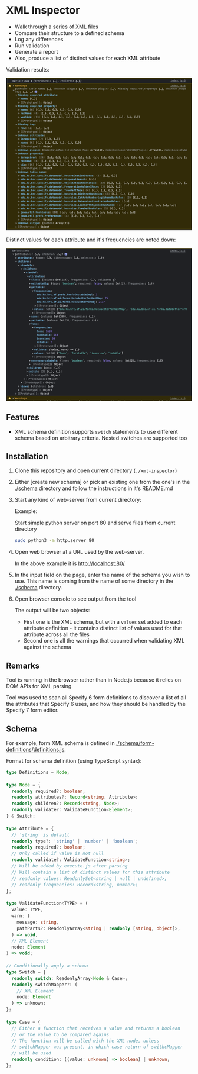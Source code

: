 # XML Inspector

- Walk through a series of XML files
- Compare their structure to a defined schema
- Log any differences
- Run validation
- Generate a report
- Also, produce a list of distinct values for each XML attribute

Validation results:

![Warnings](./docs/img/warnings.png)

Distinct values for each attribute and it's frequencies are noted down:

![Definitions](./docs/img/definitions.png)

## Features

- XML schema definition supports `switch` statements to use different
  schema based on arbitrary criteria. Nested switches are supported too

## Installation

1. Clone this repository and open current directory (`./xml-inspector`)
2. Either [create new schema] or pick an existing one from the one's in the
   [./schema](./schema) directory and follow the instructions in it's README.md
3. Start any kind of web-server from current directory:

   Example:

   Start simple python server on port 80 and serve files from current
   directory

   ```bash
   sudo python3 -m http.server 80
   ```

4. Open web browser at a URL used by the web-server.

   In the above example it is [http://localhost:80/](http://localhost:80/)
5. In the input field on the page, enter the name of the schema you wish to use.
   This name is coming from the name of some directory in
   the [./schema](./schema) directory.
6. Open browser console to see output from the tool

   The output will be two objects:

    - First one is the XML schema, but with a `values` set added to
      each attribute definition - it contains distinct list of values
      used for that attribute across all the files
    - Second one is all the warnings that occurred when validating XML
      against the schema

## Remarks

Tool is running in the browser rather than in Node.js because it relies on DOM
APIs for XML parsing.

Tool was used to scan all Specify 6 form definitions to discover a list of all
the attributes that Specify 6 uses, and how they should be handled by the
Specify 7 form editor.

## Schema

For example, form XML schema is defined
in [./schema/form-definitions/definitions.js](./schema/form-definitions/definitions.js).

Format for schema definition (using TypeScript syntax):

```typescript
type Definitions = Node;

type Node = {
  readonly required?: boolean;
  readonly attributes?: Record<string, Attribute>;
  readonly children?: Record<string, Node>;
  readonly validate?: ValidateFunction<Element>;
} & Switch;

type Attribute = {
  // 'string' is default
  readonly type?: 'string' | 'number' | 'boolean';
  readonly required?: boolean;
  // Only called if value is not null
  readonly validate?: ValidateFunction<string>;
  // Will be added by execute.js after parsing
  // Will contain a list of distinct values for this attribute
  // readonly values: ReadonlySet<string | null | undefined>;
  // readonly frequencies: Record<string, number>;
};

type ValidateFunction<TYPE> = (
  value: TYPE,
  warn: (
    message: string,
    pathParts?: ReadonlyArray<string | readonly [string, object]>,
  ) => void,
  // XML Element
  node: Element
) => void;

// Conditionally apply a schema
type Switch = {
  readonly switch: ReadonlyArray<Node & Case>;
  readonly switchMapper?: (
    // XML Element
    node: Element
  ) => unknown;
};

type Case = {
  // Either a function that receives a value and returns a boolean
  // or the value to be compared agains
  // The function will be called with the XML node, unless
  // switchMapper was present, in which case return of swithcMapper
  // will be used
  readonly condition: ((value: unknown) => boolean) | unknown;
};
```